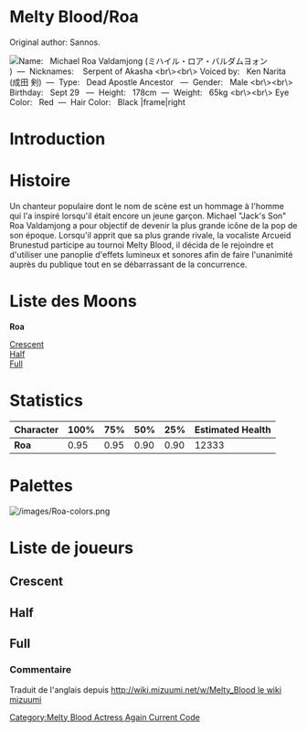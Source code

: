 # Melty Blood/Roa

Original author: Sannos.

![ **Name:**   Michael Roa Valdamjong (ミハイル・ロア・バルダムヨォン
)  —  **Nicknames:**    Serpent of Akasha \<br\\\>\<br\\\> **Voiced
by:**   Ken Narita (成田 剣)  —  **Type:**   Dead Apostle Ancestor
  —  **Gender:**   Male \<br\\\>\<br\\\> **Birthday:**   Sept 29
  —  **Height:**   178cm  —  **Weight:**   65kg \<br\\\>\<br\\\> **Eye
Color:**   Red  —  **Hair Color:**   Black
\|frame\|right](/images/Roa1.png " Name:   Michael Roa Valdamjong (ミハイル・ロア・バルダムヨォン )  —  Nicknames:    Serpent of Akasha <br\><br\> Voiced by:   Ken Narita (成田 剣)  —  Type:   Dead Apostle Ancestor   —  Gender:   Male <br\><br\> Birthday:   Sept 29   —  Height:   178cm  —  Weight:   65kg <br\><br\> Eye Color:   Red  —  Hair Color:   Black |frame|right")

# Introduction

# Histoire

Un chanteur populaire dont le nom de scène est un hommage à l'homme qui
l'a inspiré lorsqu'il était encore un jeune garçon. Michael "Jack's Son"
Roa Valdamjong a pour objectif de devenir la plus grande icône de la pop
de son époque. Lorsqu'il apprit que sa plus grande rivale, la vocaliste
Arcueid Brunestud participe au tournoi Melty Blood, il décida de le
rejoindre et d'utiliser une panoplie d'effets lumineux et sonores afin
de faire l'unanimité auprès du publique tout en se débarrassant de la
concurrence.

# Liste des Moons

**Roa**

[Crescent](Melty_Blood/Roa/Crescent_Moon "wikilink")  
[Half](Melty_Blood/Roa/Half_Moon "wikilink")  
[Full](Melty_Blood/Roa/Full_Moon "wikilink")  

# Statistics

| Character | 100% | 75%  | 50%  | 25%  | Estimated Health |
|-----------|------|------|------|------|------------------|
| **Roa**   | 0.95 | 0.95 | 0.90 | 0.90 | 12333            |

# Palettes

![](/images/Roa-colors.png "/images/Roa-colors.png")

# Liste de joueurs

## Crescent

## Half

## Full

### Commentaire

Traduit de l'anglais depuis [http://wiki.mizuumi.net/w/Melty_Blood le
wiki
mizuumi](http://wiki.mizuumi.net/w/Melty_Blood_le_wiki_mizuumi "wikilink")

[Category:Melty Blood Actress Again Current
Code](Category:Melty_Blood_Actress_Again_Current_Code "wikilink")
